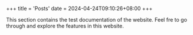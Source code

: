 +++
title = 'Posts'
date = 2024-04-24T09:10:26+08:00
+++

This section contains the test documentation of the website. Feel fre to go through and explore the features in this website.